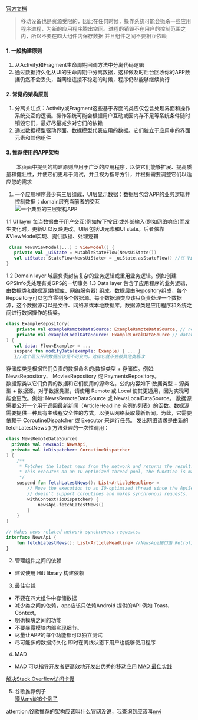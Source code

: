[官方文档](https://developer.android.google.cn/jetpack/guide?hl=en)
> 移动设备也是资源受限的，因此在任何时候，操作系统可能会扼杀一些应用程序进程，为新的应用程序腾出空间。进程的销毁不在用户的控制范围之内，所以不要在四大组件内保存数据
> 并且组件之间不要相互依赖

#### 1. 一般构建原则

1. 从Activity和Fragment生命周期回调方法中分离代码逻辑
2. 通过数据持久化从UI的生命周期中分离数据，这样做及时后台回收你的APP数据仍然不会丢失，当网络连接不稳定的时候，程序仍然能够继续执行

#### 2. 常见的架构原则

1. 分离关注点：Activity或Fragment这些基于界面的类应仅包含处理界面和操作系统交互的逻辑。操作系统可能会根据用户互动或因内存不足等系统条件随时销毁它们，最好尽量减少对它们的依赖
2. 通过数据模型驱动界面。数据模型代表应用的数据。它们独立于应用中的界面元素和其他组件

#### 3. 推荐使用的APP架构

&emsp;&emsp;本页面中提到的构建原则应用于广泛的应用程序，以使它们能够扩展、提高质量和健壮性，并使它们更易于测试，并且视为指导方针，并根据需要调整它们以适应您的需求

1. 一个应用程序最少有三层组成，UI层显示数据；数据层包含APP的业务逻辑并控制数据；domain层充当前者的交互  
   ![一个典型的三层架构APP](https://developer.android.google.cn/topic/libraries/architecture/images/mad-arch-overview.png)

1.1 UI layer 每当数据由于用户交互(例如按下按钮)或外部输入(例如网络响应)而发生变化时，更新UI以反映更改。UI层包括UI元素和UI state。后者依靠&ViewModel实现、提供数据、处理逻辑

```kotlin 
 class NewsViewModel(...) : ViewModel() {
   private val _uiState = MutableStateFlow(NewsUiState())
   val uiState: StateFlow<NewsUiState> = _uiState.asStateFlow() //在 ViewModel中保存 UI state，并作为不可变数据公开，防止界面修改 
}
```

1.2 Domain layer 域层负责封装复杂的业务逻辑或重用业务逻辑。例如创建GPSInfo类处理有关GPS的一切事务
1.3 Data layer 包含了应用程序的业务逻辑，由数据类和数据源(数据库、网络服务器)
组成。数据层由Repository组成，每个Repository可以包含零到多个数据源。每个数据源类应该只负责处理一个数据源，这个数据源可以是文件、网络源或本地数据库。数据源类是应用程序和系统之间进行数据操作的桥梁。

``` kotlin
class ExampleRepository(
    private val exampleRemoteDataSource: ExampleRemoteDataSource, // network 数据源
    private val exampleLocalDataSource: ExampleLocalDataSource // database 数据源
) {   
   val data: Flow<Example> = ...
   suspend fun modifyData(example: Example) { ... } 
   }//这个层公开的数据应该是不可变的，这样它就不会被其他类篡改
```

存储库类是根据它们负责的数据命名的:数据类型 + 存储库。例如: NewsRepository、 MoviesRepository 或 PaymentsRepository。  
数据源类以它们负责的数据和它们使用的源命名。公约内容如下:数据类型 + 源类型 + 数据源。对于数据类型，请使用 Remote 或 Local 使其更通用，因为实现可能会更改。例如: NewsRemoteDataSource 或
NewsLocalDataSource。
数据源需要公开一个用于返回最新新闻（ArticleHeadline 实例的列表）的函数。数据源需要提供一种具有主线程安全性的方式，以便从网络获取最新新闻。为此，它需要依赖于 CoroutineDispatcher 或 Executor
来运行任务。
发出网络请求是由新的 fetchLatestNews() 方法处理的一次性调用：

``` kotlin
class NewsRemoteDataSource(
  private val newsApi: NewsApi,
  private val ioDispatcher: CoroutineDispatcher
) {
    /**
     * Fetches the latest news from the network and returns the result.
     * This executes on an IO-optimized thread pool, the function is main-safe.
     */
    suspend fun fetchLatestNews(): List<ArticleHeadline> =
        // Move the execution to an IO-optimized thread since the ApiService
        // doesn't support coroutines and makes synchronous requests.
        withContext(ioDispatcher) {
            newsApi.fetchLatestNews()
        }
    }
}

// Makes news-related network synchronous requests.
interface NewsApi {
    fun fetchLatestNews(): List<ArticleHeadline> //NewsApi接口由 Retrofit实现
}
```

2. 管理组件之间的依赖

- 建议使用 Hilt library 构建依赖

3. 最佳实践

- 不要在四大组件中存储数据
- 减少类之间的依赖，app应该只依赖Android 提供的API 例如 Toast、Context。
- 明确模块之间的功能
- 不要暴露模块内部实现细节。
- 尽量让APP的每个功能都可以独立测试
- 尽可能多的数据持久化 即时在离线状态下用户也能够使用程序

4. MAD

- MAD 可以指导开发者更高效地开发出优秀的移动应用 [ MAD 最佳实践](https://mp.weixin.qq.com/s/Fq6AA2IWpDzjtiRkQZFIwA)

[解决Stack Overflow访问卡慢](https://github.com/justjavac/ReplaceGoogleCDN)

5. 谷歌推荐例子  
   [遵从mvi的6个例子](https://developer.android.google.cn/topic/architecture#samples)

attention:谷歌推荐的架构应该叫什么官网没说，我查询到应该叫[mvi](https://mp.weixin.qq.com/s/KEQZjarMjKaggkxkIjUuxQ)

  
 
